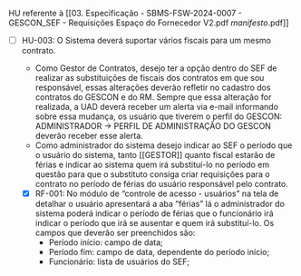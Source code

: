 HU referente à [[03. Especificação - SBMS-FSW-2024-0007 - GESCON_SEF - Requisições Espaço do Fornecedor V2.pdf _manifesto_.pdf]]

- [ ] HU-003: O Sistema deverá suportar vários fiscais para um mesmo contrato.
	- Como Gestor de Contratos, desejo ter a opção dentro do SEF de realizar as substituições de fiscais dos contratos em que sou responsável, essas alterações deverão refletir no cadastro dos contratos do GESCON e do RM. Sempre que essa alteração for realizada, a UAD deverá receber um alerta via e-mail informando sobre essa mudança, os usuário que tiverem o perfil do GESCON: ADMINISTRADOR -> PERFIL DE ADMINISTRAÇÃO DO GESCON deverão receber esse alerta.
	- Como administrador do sistema desejo indicar ao SEF o período que o usuário do sistema, tanto [[GESTOR]] quanto fiscal estarão de férias e indicar ao sistema quem irá substituí-lo no período em questão para que o substituto consiga criar requisições para o contrato no período de férias do usuário responsável pelo contrato.
	
	- [x] RF-001: No módulo de “controle de acesso - usuários” na tela de detalhar o usuário apresentará a aba “férias” lá o administrador do sistema poderá indicar o período de férias que o funcionário irá indicar o período que irá se ausentar e quem irá substituí-lo. Os campos que deverão ser preenchidos são:
		- Período início: campo de data;
		- Período fim: campo de data, dependente do período início;
		- Funcionário: lista de usuários do SEF;